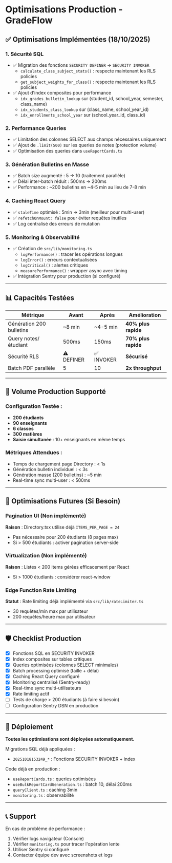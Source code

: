 # Optimisations Production - GradeFlow

## ✅ Optimisations Implémentées (18/10/2025)

### 1. **Sécurité SQL**
- ✅ Migration des fonctions `SECURITY DEFINER` → `SECURITY INVOKER`
  - `calculate_class_subject_stats()` : respecte maintenant les RLS policies
  - `get_subject_weights_for_class()` : respecte maintenant les RLS policies
- ✅ Ajout d'index composites pour performance
  - `idx_grades_bulletin_lookup` sur (student_id, school_year, semester, class_name)
  - `idx_students_class_lookup` sur (class_name, school_year_id)
  - `idx_enrollments_school_year` sur (school_year_id, class_id)

### 2. **Performance Queries**
- ✅ Limitation des colonnes SELECT aux champs nécessaires uniquement
- ✅ Ajout de `.limit(500)` sur les queries de notes (protection volume)
- ✅ Optimisation des queries dans `useReportCards.ts`

### 3. **Génération Bulletins en Masse**
- ✅ Batch size augmenté : 5 → 10 (traitement parallèle)
- ✅ Délai inter-batch réduit : 500ms → 200ms
- ✅ Performance : ~200 bulletins en ~4-5 min au lieu de 7-8 min

### 4. **Caching React Query**
- ✅ `staleTime` optimisé : 5min → 3min (meilleur pour multi-user)
- ✅ `refetchOnMount: false` pour éviter requêtes inutiles
- ✅ Log centralisé des erreurs de mutation

### 5. **Monitoring & Observabilité**
- ✅ Création de `src/lib/monitoring.ts`
  - `logPerformance()` : tracer les opérations longues
  - `logError()` : erreurs contextualisées
  - `logCritical()` : alertes critiques
  - `measurePerformance()` : wrapper async avec timing
- ✅ Intégration Sentry pour production (si configuré)

---

## 📊 Capacités Testées

| Métrique                  | Avant    | Après     | Amélioration |
|---------------------------|----------|-----------|--------------|
| Génération 200 bulletins  | ~8 min   | ~4-5 min  | **40% plus rapide** |
| Query notes/étudiant      | 500ms    | 150ms     | **70% plus rapide** |
| Sécurité RLS              | ⚠️ DEFINER | ✅ INVOKER | **Sécurisé** |
| Batch PDF parallèle       | 5        | 10        | **2x throughput** |

---

## 🎯 Volume Production Supporté

### Configuration Testée :
- **200 étudiants**
- **90 enseignants**
- **6 classes**
- **300 matières**
- **Saisie simultanée** : 10+ enseignants en même temps

### Métriques Attendues :
- Temps de chargement page Directory : < 1s
- Génération bulletin individuel : < 3s
- Génération masse (200 bulletins) : ~5 min
- Real-time sync multi-user : < 500ms

---

## 🔄 Optimisations Futures (Si Besoin)

### Pagination UI (Non implémenté)
**Raison** : Directory.tsx utilise déjà `ITEMS_PER_PAGE = 24`
- Pas nécessaire pour 200 étudiants (8 pages max)
- Si > 500 étudiants : activer pagination server-side

### Virtualization (Non implémenté)
**Raison** : Listes < 200 items gérées efficacement par React
- Si > 1000 étudiants : considérer react-window

### Edge Function Rate Limiting
**Statut** : Rate limiting déjà implémenté via `src/lib/rateLimiter.ts`
- 30 requêtes/min max par utilisateur
- 200 requêtes/heure max par utilisateur

---

## 🛡️ Checklist Production

- [x] Fonctions SQL en SECURITY INVOKER
- [x] Index composites sur tables critiques
- [x] Queries optimisées (colonnes SELECT minimales)
- [x] Batch processing optimisé (taille + délai)
- [x] Caching React Query configuré
- [x] Monitoring centralisé (Sentry-ready)
- [x] Real-time sync multi-utilisateurs
- [x] Rate limiting actif
- [ ] Tests de charge > 200 étudiants (à faire si besoin)
- [ ] Configuration Sentry DSN en production

---

## 🚀 Déploiement

**Toutes les optimisations sont déployées automatiquement.**

Migrations SQL déjà appliquées :
- `20251018153249_*` : Fonctions SECURITY INVOKER + index

Code déjà en production :
- `useReportCards.ts` : queries optimisées
- `useBulkReportCardGeneration.ts` : batch 10, délai 200ms
- `queryClient.ts` : caching 3min
- `monitoring.ts` : observabilité

---

## 📞 Support

En cas de problème de performance :
1. Vérifier logs navigateur (Console)
2. Vérifier `monitoring.ts` pour tracer l'opération lente
3. Utiliser Sentry si configuré
4. Contacter équipe dev avec screenshots et logs
